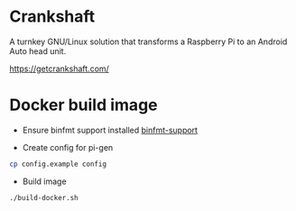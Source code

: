 # Crankshaft
A turnkey GNU/Linux solution that transforms a Raspberry Pi to an Android Auto head unit.

https://getcrankshaft.com/

# Docker build image

- Ensure binfmt support installed [binfmt-support](binfmt-misc.md)

- Create config for pi-gen
```bash
cp config.example config
```
- Build image
```bash
./build-docker.sh
```
